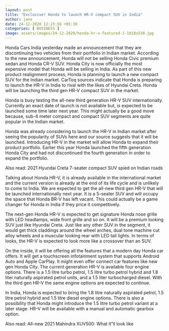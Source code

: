 ```yaml
---
layout: post
title: "Exclusive! Honda to launch HR-V compact SUV in India"
author: jane 
date: 24-12-2020 12:23:56 +05:30 
categories: [ BUSINESS ] 
image: assets/images/24-12-2020/honda-hr-v-featured-1-1018x530.jpg
---
```

Honda Cars India yesterday made an announcement that they are discontinuing two vehicles from their portfolio in Indian market. According to the new announcement, Honda will not be selling Honda Civic premium sedan and Honda CR-V SUV. Honda City is now officially the most expensive model that Honda will be selling in India. As part of this new product realignment process, Honda is planning to launch a new compact SUV for the Indian market. CarToq sources indicate that Honda is preparing to launch the HR-V in India to rival with the likes of Hyundai Creta. Honda will be launching the third gen HR-V compact SUV in the market.

Honda is busy testing the all-new third generation HR-V SUV internationally. Currently an exact date of launch is not available but, is expected to be launched some time later next year. This might actually be a good move because, sub-4 meter compact and compact SUV segments are quite popular in the Indian market.

Honda was already considering to launch the HR-V in Indian market after seeing the popularity of SUVs here and our source suggests that it will be launched. Introducing HR-V in the market will allow Honda to expand their product portfolio. Earlier this year Honda launched the fifth generation Honda City and had not discontinued the fourth generation in order to expand the portfolio.

Also read: 2021 Hyundai Creta 7-seater compact SUV spied on Indian roads

Talking about Honda HR-V, it is already available in the international market and the current version is already at the end of its life cycle and is unlikely to come to India. We are expected to get the all-new third gen HR-V that will be launched internationally next year. It is a 5-seater SUV and will occupy the space that Honda BR-V has left vacant. This could actually be a game changer for Honda in India if they price it competitively.

The next-gen Honda HR-V is expected to get signature Honda nose grille with LED headlamps, wide front grille and so on. It will be a premium looking SUV just like Hyundai Creta. Just like any other SUV in the segment, it would get thick claddings around the wheel arches, dual tone machine cut alloy wheels and a muscular looking rear with LED tail lights. In terms of looks, the HR-V is expected to look more like a crossover than an SUV.

On the inside, it will be offering all the features that a modern day Honda car offers. It will get a touchscreen infotainment system that supports Android Auto and Apple CarPlay. It might even offer connect car features like new gen Honda City. The current generation HR-V is available four engine options. There is a 1.5 litre turbo petrol, 1.5 litre turbo petrol hybrid and 1.8 liter naturally aspirated petrol units, and a 1.5 liter turbocharged diesel. With the third gen HR-V the same engine options are expected to continue.

In India, Honda is expected to bring the 1.8 litre naturally aspirated petrol, 1.5 litre petrol hybrid and 1.5 litre diesel engine options. There is also a possibility that Honda might introduce the 1.5 litre turbo petrol variant at a later stage. HR-V will be available with a manual and automatic gearbox option.

Also read: All-new 2021 Mahindra XUV500: What it”ll look like